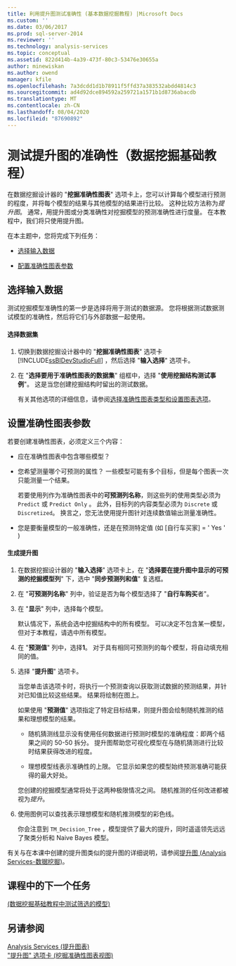 ```yaml
---
title: 利用提升图测试准确性 (基本数据挖掘教程) |Microsoft Docs
ms.custom: ''
ms.date: 03/06/2017
ms.prod: sql-server-2014
ms.reviewer: ''
ms.technology: analysis-services
ms.topic: conceptual
ms.assetid: 822d414b-4a39-473f-80c3-53476e30655a
author: minewiskan
ms.author: owend
manager: kfile
ms.openlocfilehash: 7a3dcdd1d1b78911f5ffd37a383532abdd4814c3
ms.sourcegitcommit: ad4d92dce894592a259721a1571b1d8736abacdb
ms.translationtype: MT
ms.contentlocale: zh-CN
ms.lasthandoff: 08/04/2020
ms.locfileid: "87690892"
---
```

# <a name="testing-accuracy-with-lift-charts-basic-data-mining-tutorial"></a>测试提升图的准确性（数据挖掘基础教程）
  在数据挖掘设计器的 "**挖掘准确性图表**" 选项卡上，您可以计算每个模型进行预测的程度，并将每个模型的结果与其他模型的结果进行比较。 这种比较方法称为*提升图*。 通常，用提升图或分类准确性对挖掘模型的预测准确性进行度量。 在本教程中，我们将只使用提升图。  
  
 在本主题中，您将完成下列任务：  
  
-   [选择输入数据](#BKMK_InputData)  
  
-   [配置准确性图表参数](#BKMK_Selecting)  
  
##  <a name="choosing-the-input-data"></a><a name="BKMK_InputData"></a>选择输入数据  
 测试挖掘模型准确性的第一步是选择将用于测试的数据源。 您将根据测试数据测试模型的准确性，然后将它们与外部数据一起使用。  
  
#### <a name="to-select-the-data-set"></a>选择数据集  
  
1.  切换到数据挖掘设计器中的 "**挖掘准确性图表**" 选项卡 [!INCLUDE[ssBIDevStudioFull](../includes/ssbidevstudiofull-md.md)] ，然后选择 "**输入选择**" 选项卡。  
  
2.  在 "**选择要用于准确性图表的数据集**" 组框中，选择 "**使用挖掘结构测试事例**"。 这是当您创建挖掘结构时留出的测试数据。  
  
     有关其他选项的详细信息，请参阅[选择准确性图表类型和设置图表选项](../../2014/analysis-services/data-mining/choose-an-accuracy-chart-type-and-set-chart-options.md)。  
  
##  <a name="setting-accuracy-chart-parameters"></a><a name="BKMK_Selecting"></a>设置准确性图表参数  
 若要创建准确性图表，必须定义三个内容：  
  
-   应在准确性图表中包含哪些模型？  
  
-   您希望测量哪个可预测的属性？ 一些模型可能有多个目标，但是每个图表一次只能测量一个结果。  
  
     若要使用列作为准确性图表中的**可预测列名称**，则这些列的使用类型必须为 `Predict` 或 `Predict Only` 。 此外，目标列的内容类型必须为 `Discrete` 或 `Discretized`。 换言之，您无法使用提升图针对连续数值输出测量准确性。  
  
-   您是要衡量模型的一般准确性，还是在预测特定值 (如 [自行车买家] = ' Yes ' )   
  
#### <a name="to-generate-the-lift-chart"></a>生成提升图  
  
1.  在数据挖掘设计器的 "**输入选择**" 选项卡上，在 "**选择要在提升图中显示的可预测的挖掘模型列**" 下，选中 "**同步预测列和值**" 复选框。  
  
2.  在 "**可预测列名称**" 列中，验证是否为每个模型选择了 "**自行车购买**者"。  
  
3.  在 "**显示**" 列中，选择每个模型。  
  
     默认情况下，系统会选中挖掘结构中的所有模型。 可以决定不包含某一模型，但对于本教程，请选中所有模型。  
  
4.  在 "**预测值**" 列中，选择**1**。 对于具有相同可预测列的每个模型，将自动填充相同的值。  
  
5.  选择 "**提升图**" 选项卡。  
  
     当您单击该选项卡时，将执行一个预测查询以获取测试数据的预测结果，并针对已知值比较这些结果。 结果将绘制在图上。  
  
     如果使用 "**预测值**" 选项指定了特定目标结果，则提升图会绘制随机推测的结果和理想模型的结果。  
  
    -   随机猜测线显示没有使用任何数据进行预测时模型的准确程度：即两个结果之间的 50-50 拆分。 提升图帮助您可视化模型在与随机猜测进行比较时结果获得改进的程度。  
  
    -   理想模型线表示准确性的上限。 它显示如果您的模型始终预测准确可能获得的最大好处。  
  
     您创建的挖掘模型通常将处于这两种极限情况之间。 随机推测的任何改进都被视为*提升*。  
  
6.  使用图例可以查找表示理想模型和随机推测模型的彩色线。  
  
     你会注意到 `TM_Decision_Tree` ，模型提供了最大的提升，同时遥遥领先远远了聚类分析和 Naive Bayes 模型。  
  
 有关与在本课中创建的提升图类似的提升图的详细说明，请参阅[提升图 &#40;Analysis Services-数据挖掘&#41;](../../2014/analysis-services/data-mining/lift-chart-analysis-services-data-mining.md)。  
  
## <a name="next-task-in-lesson"></a>课程中的下一个任务  
 [&#40;数据挖掘基础教程中测试筛选的模型&#41;](../../2014/tutorials/testing-a-filtered-model-basic-data-mining-tutorial.md)  
  
## <a name="see-also"></a>另请参阅  
 [Analysis Services &#40;提升图表&#41;](../../2014/analysis-services/data-mining/lift-chart-analysis-services-data-mining.md)   
 ["提升图" 选项卡 &#40;挖掘准确性图表视图&#41;](../../2014/analysis-services/lift-chart-tab-mining-accuracy-chart-view.md)  
  
  
